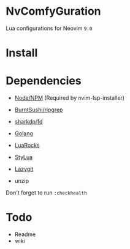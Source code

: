 # NvComfyGuration
Lua configurations for Neovim `9.0`

# Install
# Dependencies
- [Node/NPM](https://nodejs.org/en/download/) (Required by nvim-lsp-installer)
- [BurntSushi/ripgrep](https://github.com/BurntSushi/ripgrep) 
- [sharkdp/fd](https://github.com/sharkdp/fd)
- [Golang](https://go.dev/doc/install)
- [LuaRocks](https://github.com/luarocks/luarocks)
- [StyLua](https://github.com/JohnnyMorganz/StyLua)
- [Lazygit](https://github.com/jesseduffield/lazygit)

- unzip

Don't forget to run `:checkhealth`
# Todo
- Readme
- wiki
